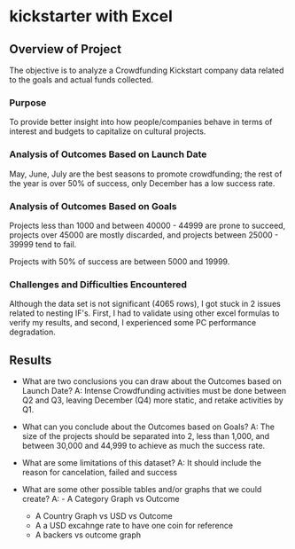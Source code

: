 # kickstarter with Excel

## Overview of Project
The objective is to analyze a Crowdfunding Kickstart company data related to the goals and actual funds collected.
### Purpose
To provide better insight into how people/companies behave in terms of interest and budgets to capitalize on cultural projects.
### Analysis of Outcomes Based on Launch Date
May, June, July are the best seasons to promote crowdfunding; the rest of the year is over 50% of success, only December has a low success rate.
### Analysis of Outcomes Based on Goals
Projects less than 1000 and between 40000 - 44999 are prone to succeed, projects over 45000 are mostly discarded, and projects between 25000 - 39999 tend to fail.

Projects with 50% of success are between 5000 and 19999.
### Challenges and Difficulties Encountered
Although the data set is not significant (4065 rows), I got stuck in 2 issues related to nesting IF's. First, I had to validate using other excel formulas to verify my results, and second, I experienced some PC performance degradation.
## Results

- What are two conclusions you can draw about the Outcomes based on Launch Date?
  A: Intense Crowdfunding activities must be done between Q2 and Q3, leaving December (Q4) more static, and retake activities by Q1.

- What can you conclude about the Outcomes based on Goals?
  A: The size of the projects should be separated into 2, less than 1,000, and between 30,000 and 44,999 to achieve as much the success rate.

- What are some limitations of this dataset?
  A: It should include the reason for cancelation, failed and success

- What are some other possible tables and/or graphs that we could create?
  A: - A Category Graph vs Outcome
     - A Country Graph vs USD vs Outcome
     - A a USD excahnge rate to have one coin for reference
     - A backers vs outcome graph



